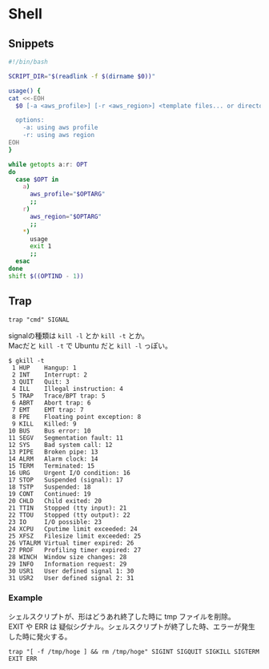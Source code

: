 # Shell

## Snippets

```sh
#!/bin/bash

SCRIPT_DIR="$(readlink -f $(dirname $0))"

usage() {
cat <<-EOH
  $0 [-a <aws_profile>] [-r <aws_region>] <template files... or directory>

  options:
    -a: using aws profile
    -r: using aws region
EOH
}

while getopts a:r: OPT
do
  case $OPT in
    a)
      aws_profile="$OPTARG"
      ;;
    r)
      aws_region="$OPTARG"
      ;;
    *)
      usage
      exit 1
      ;;
  esac
done
shift $((OPTIND - 1))
```

## Trap

```
trap "cmd" SIGNAL
```

signalの種類は `kill -l` とか `kill -t` とか。  
Macだと `kill -t` で Ubuntu だと `kill -l` っぽい。

```
$ gkill -t
 1 HUP    Hangup: 1
 2 INT    Interrupt: 2
 3 QUIT   Quit: 3
 4 ILL    Illegal instruction: 4
 5 TRAP   Trace/BPT trap: 5
 6 ABRT   Abort trap: 6
 7 EMT    EMT trap: 7
 8 FPE    Floating point exception: 8
 9 KILL   Killed: 9
10 BUS    Bus error: 10
11 SEGV   Segmentation fault: 11
12 SYS    Bad system call: 12
13 PIPE   Broken pipe: 13
14 ALRM   Alarm clock: 14
15 TERM   Terminated: 15
16 URG    Urgent I/O condition: 16
17 STOP   Suspended (signal): 17
18 TSTP   Suspended: 18
19 CONT   Continued: 19
20 CHLD   Child exited: 20
21 TTIN   Stopped (tty input): 21
22 TTOU   Stopped (tty output): 22
23 IO     I/O possible: 23
24 XCPU   Cputime limit exceeded: 24
25 XFSZ   Filesize limit exceeded: 25
26 VTALRM Virtual timer expired: 26
27 PROF   Profiling timer expired: 27
28 WINCH  Window size changes: 28
29 INFO   Information request: 29
30 USR1   User defined signal 1: 30
31 USR2   User defined signal 2: 31
```

### Example

シェルスクリプトが、形はどうあれ終了した時に tmp ファイルを削除。  
EXIT や ERR は 疑似シグナル。シェルスクリプトが終了した時、エラーが発生した時に発火する。

```
trap "[ -f /tmp/hoge ] && rm /tmp/hoge" SIGINT SIGQUIT SIGKILL SIGTERM EXIT ERR
```



